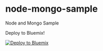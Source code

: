 # node-mongo-sample
Node and Mongo Sample


Deploy to Bluemix!

[![Deploy to Bluemix](https://hub.jazz.net/deploy/button.png)](https://bluemix.net/deploy?repository=https://github.com/IBM-MIL/node-mongo-sample.git&branch=develop)
